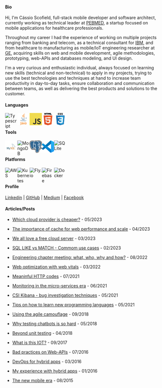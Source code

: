 #### Bio

Hi, I'm Cássio Scofield, full-stack mobile developer and software architect, currently working as technical leader at [PEBMED](https://whitebook.pebmed.com.br/planos "PEBMED Whitebook Website"), a startup focused on mobile applications for healthcare professionals.

Throughout my career I had the experience of working on multiple projects ranging from banking and telecom, as a technical consultant for [IBM](https://www.ibm.com/ "IBM"), and from healthcare to manufacturing as mobile/IoT engineering researcher at [GE](https://www.ge.com/ "General Electric"), acquiring skills on web and mobile development, agile methodologies, prototyping, web-APIs and databases modeling, and UI design.

I'm a very curious and enthusiastic individual, always focused on learning new skills (technical and non-technical) to apply in my projects, trying to use the best technologies and techniques at hand to increase team productivity in day-to-day tasks, ensure collaboration and communication between teams, as well as delivering the best products and solutions to the customer.


#### Languages  

[<img align="left" alt="Typescript" width="40px" src="https://github.com/cassioscofield/cassioscofield/assets/3845827/a8276276-6d49-4512-b45b-9cc2f9ef4ce3" />](https://en.wikipedia.org/wiki/TypeScript)
[<img align="left" alt="Java" width="40px" src="https://raw.githubusercontent.com/github/explore/80688e429a7d4ef2fca1e82350fe8e3517d3494d/topics/java/java.png" />](https://en.wikipedia.org/wiki/Java_(programming_language))
[<img align="left" alt="JavaScript" width="40px" src="https://raw.githubusercontent.com/github/explore/80688e429a7d4ef2fca1e82350fe8e3517d3494d/topics/javascript/javascript.png" />](https://en.wikipedia.org/wiki/JavaScript)
[<img align="left" alt="HTML5" width="40px" src="https://raw.githubusercontent.com/github/explore/80688e429a7d4ef2fca1e82350fe8e3517d3494d/topics/html/html.png" />](https://en.wikipedia.org/wiki/HTML)
[<img align="left" alt="CSS3" width="40px" src="https://raw.githubusercontent.com/github/explore/80688e429a7d4ef2fca1e82350fe8e3517d3494d/topics/css/css.png" />](https://en.wikipedia.org/wiki/CSS)

<br/><br/>
  
  
#### Tools  

[<img align="left" alt="MySQL" width="40px" src="https://raw.githubusercontent.com/github/explore/80688e429a7d4ef2fca1e82350fe8e3517d3494d/topics/mysql/mysql.png" />](https://en.wikipedia.org/wiki/MySQL)
[<img align="left" alt="MongoDB" width="40px" src="https://dashboard.absam.io/img/mongo_db.png" />](https://en.wikipedia.org/wiki/MongoDB)
[<img align="left" alt="PostgreSQL" width="40px" src="https://raw.githubusercontent.com/github/explore/80688e429a7d4ef2fca1e82350fe8e3517d3494d/topics/postgresql/postgresql.png" />](https://en.wikipedia.org/wiki/PostgreSQL)
[<img align="left" alt="Visual Studio Code" width="40px" src="https://raw.githubusercontent.com/github/explore/80688e429a7d4ef2fca1e82350fe8e3517d3494d/topics/visual-studio-code/visual-studio-code.png" />](https://code.visualstudio.com/)
[<img align="left" alt="SQLite" width="40px" src="https://github.com/cassioscofield/cassioscofield/assets/3845827/b4126b76-dcdd-43fe-94da-92b21246346b" />](https://en.wikipedia.org/wiki/SQLite)

<br/><br/>

#### Platforms  

[<img align="left" alt="AWS" width="40px" src="https://github.com/cassioscofield/cassioscofield/assets/3845827/da7de55f-de68-4659-a7c1-e82bf8f94daa" />](https://en.wikipedia.org/wiki/Amazon_Web_Services)
[<img align="left" alt="Kubernetes" width="40px" src="https://upload.wikimedia.org/wikipedia/commons/thumb/3/39/Kubernetes_logo_without_workmark.svg/1280px-Kubernetes_logo_without_workmark.svg.png" />](https://en.wikipedia.org/wiki/Kubernetes)
[<img align="left" alt="Fly.io" width="40px" src="https://github.com/cassioscofield/cassioscofield/assets/3845827/952b15e1-d639-4ddc-927e-e4e4cf04ae74" />](https://fly.io/)
[<img align="left" alt="Firebase" width="40px" src="https://github.com/cassioscofield/cassioscofield/assets/3845827/e6bc7b88-e501-4057-8ff8-ae94c56ffd5c" />](https://en.wikipedia.org/wiki/Firebase)
[<img align="left" alt="Docker" width="40px" src="https://img.icons8.com/color/452/docker.png" />](https://en.wikipedia.org/wiki/Docker_(software))


<br/><br/>


#### Profile

[Linkedin](https://www.linkedin.com/in/cassioscofield/ "Linkedin Profile")  | [GitHub](https://github.com/cassioscofield/ "Linkedin Profile") | [Medium](https://cassioscofield.medium.com/ "Medium Profile") | [Facebook](https://www.facebook.com/cassioscofield "Facebook Profile")


#### Articles/Posts

- [Which cloud provider is cheaper?](https://www.linkedin.com/pulse/which-cloud-provider-cheaper-c%25C3%25A1ssio-scofield/) - 05/2023
  
- [The importance of cache for web performance and scale](https://www.linkedin.com/pulse/importance-cache-web-performance-scale-c%25C3%25A1ssio-scofield/?trackingId=H9zXQeeqTay%2FMH9jorrHtA%3D%3D) - 04/2023

- [We all love a free cloud server](https://www.linkedin.com/pulse/we-all-love-free-cloud-server-c%25C3%25A1ssio-scofield/?trackingId=5JjidqrIRXGDGFY%2B5pEWCQ%3D%3D) - 03/2023

- [SQL LIKE vs MATCH - Commom use cases](https://www.linkedin.com/pulse/sql-like-vs-match-casos-de-uso-c%25C3%25A1ssio-scofield/?trackingId=3Z9odxgsH0NfTm2%2B1DEkow%3D%3D) - 02/2023

- [Engineering chapter meeting: what, who, why and how?](https://www.linkedin.com/pulse/engineering-chapter-meeting-what-hwho-why-how-c%C3%A1ssio-scofield/) - 08/2022

- [Web optimization with web vitals](https://www.linkedin.com/pulse/web-vitals-e-otimiza%C3%A7%C3%A3o-de-p%C3%A1ginas-c%C3%A1ssio-scofield/) - 03/2022

- [Meaninful HTTP codes](https://www.linkedin.com/pulse/c%25C3%25B3digos-http-com-prop%25C3%25B3sito-c%25C3%25A1ssio-scofield/?trackingId=RnSBuCTxSuG8R76%2F3CnmIw%3D%3D) - 07/2021

- [Monitoring in the micro-services era](https://www.linkedin.com/pulse/monitoring-observability-micro-services-era-c%C3%A1ssio-scofield/) - 06/2021

- [CSI Kibana - bug investigation techniques](https://www.linkedin.com/pulse/csi-kibana-investiga%C3%A7%C3%A3o-de-bug-c%C3%A1ssio-scofield/) - 05/2021

- [Tips on how to learn new programming languages](https://www.linkedin.com/pulse/5-dicas-para-aprender-uma-nova-linguagem-de-c%C3%A1ssio-scofield/) - 05/2021

- [Using the agile camouflage](https://www.linkedin.com/pulse/usando-camuflagem-agile-c%C3%A1ssio-scofield/) - 09/2018

- [Why testing chatbots is so hard](https://www.linkedin.com/pulse/porque-testar-um-chatbot-%C3%A9-t%C3%A3o-dif%C3%ADcil-c%C3%A1ssio-scofield/) - 05/2018

- [Beyond unit testing](https://www.linkedin.com/pulse/testes-automatizados-al%C3%A9m-dos-unit%C3%A1rios-c%C3%A1ssio-scofield/) - 04/2018

- [What is this IOT?](https://www.linkedin.com/pulse/o-que-%C3%A9-essa-tal-de-internet-das-coisas-c%C3%A1ssio-scofield/) - 09/2017

- [Bad practices on Web-APIs](https://www.linkedin.com/pulse/m%C3%A1s-pr%C3%A1ticas-em-apis-http-c%C3%A1ssio-scofield/) - 07/2016

- [DevOps for hybrid apps](https://www.linkedin.com/pulse/devops-para-aplicativos-h%C3%ADbridos-c%C3%A1ssio-scofield/) - 03/2016

- [My experience with hybrid apps](https://www.linkedin.com/pulse/minha-experi%C3%AAncia-com-desenvolvimento-h%C3%ADbrido-c%C3%A1ssio-scofield/) - 01/2016

- [The new mobile era](https://www.linkedin.com/pulse/nova-era-do-mobile-c%C3%A1ssio-scofield/) - 08/2015
 

